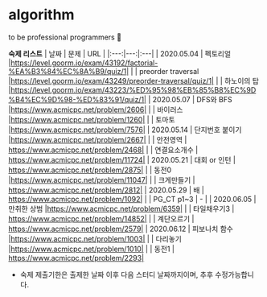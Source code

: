 # algorithm
to be professional programmers :pray:

**숙제 리스트**
| 날짜 | 문제 | URL |
|:---:|---:|:---|
| 2020.05.04 | 펙토리얼 |https://level.goorm.io/exam/43192/factorial-%EA%B3%84%EC%8A%B9/quiz/1|
|  | preorder traversal |https://level.goorm.io/exam/43249/preorder-traversal/quiz/1|
|  | 하노이의 탑 |https://level.goorm.io/exam/43223/%ED%95%98%EB%85%B8%EC%9D%B4%EC%9D%98-%ED%83%91/quiz/1|
| 2020.05.07 | DFS와 BFS |https://www.acmicpc.net/problem/2606|
|  | 바이러스 |https://www.acmicpc.net/problem/1260|
|  | 토마토 |https://www.acmicpc.net/problem/7576|
| 2020.05.14 | 단지번호 붙이기 |https://www.acmicpc.net/problem/2667|
|  | 안전영역 | https://www.acmicpc.net/problem/2468|
|  | 연결요소개수 | https://www.acmicpc.net/problem/11724|
| 2020.05.21 | 대회 or 인턴 | https://www.acmicpc.net/problem/2875|
|  | 동전0 |https://www.acmicpc.net/problem/11047|
|  | 크게만들기 | https://www.acmicpc.net/problem/2812|
| 2020.05.29 | 배 | https://www.acmicpc.net/problem/1092|
|  | PG_CT p1~3 | - |
| 2020.06.05 | 만취한 상범 |https://www.acmicpc.net/problem/6359|
|  | 타일채우기3 | https://www.acmicpc.net/problem/14852|
|  | 계단오르기 | https://www.acmicpc.net/problem/2579|
| 2020.06.12 | 피보나치 함수 |https://www.acmicpc.net/problem/1003|
|  | 다리놓기 |https://www.acmicpc.net/problem/1010|
|  | 동전1 | https://www.acmicpc.net/problem/2293|

* 숙제 제출기한은 출제한 날짜 이후 다음 스터디 날짜까지이며, 추후 수정가능합니다. 
